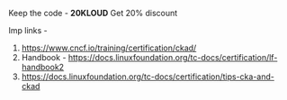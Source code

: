 Keep the code - **20KLOUD** 
Get 20% discount

Imp links - 
1. https://www.cncf.io/training/certification/ckad/
2. Handbook - https://docs.linuxfoundation.org/tc-docs/certification/lf-handbook2
3. https://docs.linuxfoundation.org/tc-docs/certification/tips-cka-and-ckad